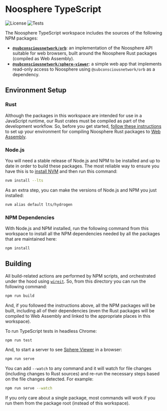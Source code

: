 # Noosphere TypeScript

![License](https://img.shields.io/badge/license-MIT%2FApache--2.0-blue?label=License)
![Tests](https://img.shields.io/github/workflow/status/subconsciousnetwork/noosphere/Run%20test%20suite/main?label=Tests)

The Noosphere TypeScript workspace includes the sources of the following NPM packages:

- **[`@subconsciousnetwork/orb`](./packages/orb)**: an implementation of the Noosphere API
  suitable for web browsers, built around the Noosphere Rust packages (compiled
  as Web Assembly).
- **[`@subconsciousnetwork/sphere-viewer`](./packages/sphere-viewer)**: a simple web app
  that implements read-only access to Noosphere using `@subconsciousnetwork/orb` as a dependency.

## Environment Setup

### Rust

Although the packages in this workspace are intended for use in a JavaScript runtime,
our Rust crates must be compiled as part of the development workflow. So, before
you get started, [follow these instructions](/rust/README.md#environment-setup)
to set up your environment for compiling Noosphere Rust packages to
[Web Assembly][web-assembly].

### Node.js

You will need a stable release of Node.js and NPM to be installed and up to date
in order to build these packages. The most reliable way to ensure you have this is to [install NVM][install-nvm] and then run this command:

```sh
nvm install --lts
```

As an extra step, you can make the versions of Node.js and NPM you just installed:

```sh
nvm alias default lts/hydrogen
```

### NPM Dependencies

With Node.js and NPM installed, run the following command from this workspace to install all the NPM dependencies needed by all the packages that are maintained here:

```sh
npm install
```

## Building

All build-related actions are performed by NPM scripts, and orchestrated under the hood using [`wireit`][wireit]. So, from this directory you can run the following command:

```sh
npm run build
```

And, if you followed the instructions above, all the NPM packages will be built,
including all of their dependencies (even the Rust packages will be compiled to
Web Assembly and linked to the appropriate places in this workspace).

To run TypeScript tests in headless Chrome:

```sh
npm run test
```

And, to start a server to see [Sphere Viewer](./packages/sphere-viewer) in a browser:

```sh
npm run serve
```

You can add `--watch` to any command and it will watch for file changes (including changes to Rust sources) and re-run the necessary steps based on the file changes detected. For example:

```sh
npm run serve --watch
```

If you only care about a single package, most commands will work if you run them from the package root (instead of this workspace).

[web-assembly]: https://webassembly.org/
[install-nvm]: https://github.com/nvm-sh/nvm/blob/master/README.md#installing-and-updating
[npm-scripts]: https://docs.npmjs.com/cli/v6/using-npm/scripts
[wireit]: https://github.com/google/wireit
